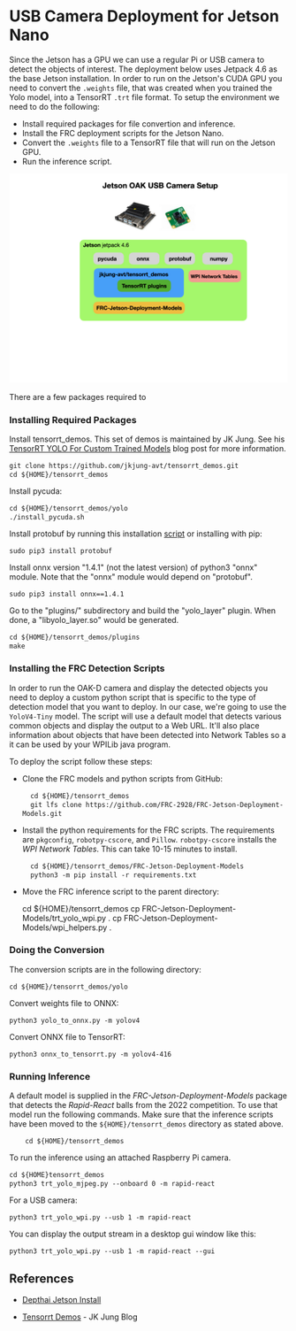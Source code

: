 # USB Camera Deployment for Jetson Nano
Since the Jetson has a GPU we can use a regular Pi or USB camera to detect the objects of interest.  The deployment below uses Jetpack 4.6 as the base Jetson installation.  In order to run on the Jetson's CUDA GPU you need to convert the `.weights` file, that was created when you trained the Yolo model, into a TensorRT `.trt` file format.  To setup the environment we need to do the following:

- Install required packages for file convertion and inference.
- Install the FRC deployment scripts for the Jetson Nano.
- Convert the `.weights` file to a TensorRT file that will run on the Jetson GPU.
- Run the inference script.

![Machine Learning Process](../images/FRCMachineLearning/FRCMachineLearning.014.jpeg)

There are a few packages required to 

### Installing Required Packages
Install tensorrt_demos.  This set of demos is maintained by JK Jung.  See his [TensorRT YOLO For Custom Trained Models](https://jkjung-avt.github.io/trt-yolo-custom-updated/) blog post for more information.

    git clone https://github.com/jkjung-avt/tensorrt_demos.git
    cd ${HOME}/tensorrt_demos

Install pycuda:

    cd ${HOME}/tensorrt_demos/yolo
    ./install_pycuda.sh

Install protobuf by running this installation [script](https://github.com/jkjung-avt/jetson_nano/blob/master/install_protobuf-3.8.0.sh) or installing with pip:

    sudo pip3 install protobuf

Install onnx version "1.4.1" (not the latest version) of python3 "onnx" module. Note that the "onnx" module would depend on "protobuf". 

    sudo pip3 install onnx==1.4.1

Go to the "plugins/" subdirectory and build the "yolo_layer" plugin. When done, a "libyolo_layer.so" would be generated.

    cd ${HOME}/tensorrt_demos/plugins
    make

### Installing the FRC Detection Scripts        
In order to run the OAK-D camera and display the detected objects you need to deploy a custom python script that is specific to the type of detection model that you want to deploy.  In our case, we're going to use the `YoloV4-Tiny` model.  The script will use a default model that detects various common objects and display the output to a Web URL. It'll also place information about objects that have been detected into Network Tables so a it can be used by your WPILib java program.

To deploy the script follow these steps:

- Clone the FRC models and python scripts from GitHub:

        cd ${HOME}/tensorrt_demos
        git lfs clone https://github.com/FRC-2928/FRC-Jetson-Deployment-Models.git

- Install the python requirements for the FRC scripts. The requirements are `pkgconfig`, `robotpy-cscore`, and `Pillow`. `robotpy-cscore` installs the *WPI Network Tables*. This can take 10-15 minutes to install.

        cd ${HOME}/tensorrt_demos/FRC-Jetson-Deployment-Models
        python3 -m pip install -r requirements.txt  

- Move the FRC inference script to the parent directory:

    cd ${HOME}/tensorrt_demos
    cp FRC-Jetson-Deployment-Models/trt_yolo_wpi.py .
    cp FRC-Jetson-Deployment-Models/wpi_helpers.py .

### Doing the Conversion
The conversion scripts are in the following directory:

    cd ${HOME}/tensorrt_demos/yolo

Convert weights file to ONNX:

    python3 yolo_to_onnx.py -m yolov4

Convert ONNX file to TensorRT:

    python3 onnx_to_tensorrt.py -m yolov4-416

### Running Inference
A default model is supplied in the *FRC-Jetson-Deployment-Models* package that detects the *Rapid-React* balls from the 2022 competition.  To use that model run the following commands.  Make sure that the inference scripts have been moved to the `${HOME}/tensorrt_demos` directory as stated above.

        cd ${HOME}/tensorrt_demos

To run the inference using an attached Raspberry Pi camera.  

    cd ${HOME}tensorrt_demos
    python3 trt_yolo_mjpeg.py --onboard 0 -m rapid-react

For a USB camera:    

    python3 trt_yolo_wpi.py --usb 1 -m rapid-react

You can display the output stream in a desktop gui window like this:  

    python3 trt_yolo_wpi.py --usb 1 -m rapid-react --gui

## References

- [Depthai Jetson Install](https://docs.luxonis.com/projects/api/en/latest/install/#jetson)

- [Tensorrt Demos](https://github.com/jkjung-avt/tensorrt_demos) - JK Jung Blog
